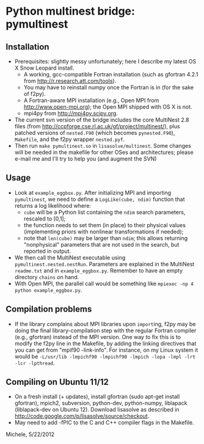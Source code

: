 # Python multinest bridge: pymultinest #

## Installation ##

  * Prerequisites: slightly messy unfortunately; here I describe my latest OS X Snow Leopard install.
    * A working, gcc-compatible Fortran installation (such as gfortran 4.2.1 from http://r.research.att.com/tools).
    * You may have to reinstall numpy once the Fortran is in (for the sake of f2py).
    * A Fortran-aware MPI installation (e.g., Open MPI from http://www.open-mpi.org); the Open MPI shipped with OS X is not.
    * mpi4py from http://mpi4py.scipy.org.
  * The current svn version of the bridge includes the core MultiNest 2.8 files (from http://ccpforge.cse.rl.ac.uk/gf/project/multinest/), plus patched versions of `nested.F90` (which becomes `pynested.F90`), `Makefile`, and the f2py wrapper `nested.pyf`.
  * Then run `make pymultinest.so` in `lisasolve/multinest`. Some changes will be needed in the makefile for other OSes and architectures; please e-mail me and I'll try to help you (and augment the SVN)

## Usage ##

  * Look at `example_eggbox.py`. After initializing MPI and importing `pymultinest`, we need to define a `LogLike(cube, ndim)` function that returns a log likelihood where:
    * `cube` will be a Python list containing the `ndim` search parameters, rescaled to [0,1];
    * the function needs to set them (in place) to their physical values (implementing priors with nonlinear transformations if needed);
    * note that `len(cube)` may be larger than `ndim`; this allows returning "nonphysical" parameters that are not used in the search, but reported in output.
  * We then call the MultiNest executable using `pymultinest.nested.nestRun`. Parameters are explained in the MultiNest `readme.txt` and in `example_eggbox.py`. Remember to have an empty directory `chains` on hand.
  * With Open MPI, the parallel call would be something like `mpiexec -np 4 python example_eggbox.py`.

## Compilation problems ##

  * If the library complains about MPI libraries upon `import`ing, f2py may be doing the final library-compilation step with the regular Fortran compiler (e.g., gfortran) instead of the MPI version. One way to fix this is to modify the f2py line in the Makefile, by adding the linking directives that you can get from "mpif90 -link-info". For instance, on my Linux system it would be `-L/usr/lib -lmpichf90 -lmpichf90 -lmpich -lopa -lmpl -lrt -lcr -lpthread`.

## Compiling on Ubuntu 11/12 ##

  * On a fresh install (+ updates), install gfortran (sudo apt-get install gfortran), mpich2, subversion, python-dev, python-numpy, liblapack (liblapack-dev on Ubuntu 12). Download lisasolve as described in http://code.google.com/p/lisasolve/source/checkout.
  * May need to add -fPIC to the C and C++ compiler flags in the Makefile.

Michele, 5/22/2012